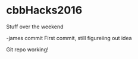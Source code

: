 # cbbHacks2016
Stuff over the weekend

-james commit
First commit, still figureiing out idea

Git repo working!

